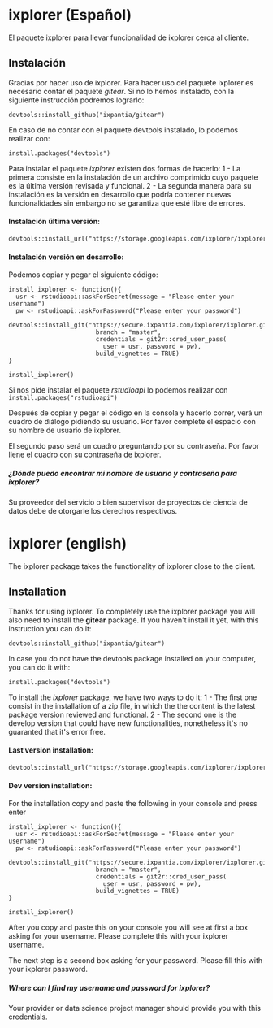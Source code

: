 # ixplorer (Español)

El paquete ixplorer para llevar funcionalidad de ixplorer cerca al cliente. 

## Instalación

Gracias por hacer uso de ixplorer. Para hacer uso del paquete ixplorer es 
necesario contar el paquete *gitear*. Si no lo hemos instalado, con la siguiente
instrucción podremos lograrlo:

```
devtools::install_github("ixpantia/gitear")
```

En caso de no contar con el paquete devtools instalado, lo podemos realizar con:

```
install.packages("devtools")
```

Para instalar el paquete *ixplorer* existen dos formas de hacerlo: 
  1 - La primera consiste en la instalación de un archivo comprimido cuyo
  paquete es la última versión revisada y funcional.
  2 - La segunda manera para su instalación es la versión en desarrollo que 
  podría contener nuevas funcionalidades sin embargo no se garantiza que esté
  libre de errores.


#### Instalación última versión:

```
devtools::install_url("https://storage.googleapis.com/ixplorer/ixplorer_0.0.2.tar.gz")
```
#### Instalación versión en desarrollo:

Podemos copiar y pegar el siguiente código:
```
install_ixplorer <- function(){
  usr <- rstudioapi::askForSecret(message = "Please enter your username")
  pw <- rstudioapi::askForPassword("Please enter your password")
  devtools::install_git("https://secure.ixpantia.com/ixplorer/ixplorer.git", 
                        branch = "master", 
                        credentials = git2r::cred_user_pass(
                          user = usr, password = pw),
                        build_vignettes = TRUE)
}

install_ixplorer()
```
Si nos pide instalar el paquete *rstudioapi* lo podemos realizar con
`install.packages("rstudioapi")`

Después de copiar y pegar el código en la consola y hacerlo correr, verá un 
cuadro de diálogo pidiendo su usuario. Por favor complete el espacio con su 
nombre de usuario de ixplorer.

El segundo paso será un cuadro preguntando por su contraseña. Por favor llene
el cuadro con su contraseña de ixplorer.

##### ¿Dónde puedo encontrar mi nombre de usuario y contraseña para ixplorer?

Su proveedor del servicio o bien supervisor de proyectos de ciencia de datos
debe de otorgarle los derechos respectivos.

# ixplorer (english)

The ixplorer package takes the functionality of ixplorer close to the client.

## Installation 

Thanks for using ixplorer. To completely use the ixplorer package you will also
need to install the **gitear** package. If you haven't install it yet, with this
instruction you can do it:

```
devtools::install_github("ixpantia/gitear")
```
In case you do not have the devtools package installed on your computer, you
can do it with:

```
install.packages("devtools")
```

To install the *ixplorer* package, we have two ways to do it:
  1 - The first one consist in the installation of a zip file, in which the 
  the content is the latest package version reviewed and functional.
  2 - The second one is the develop version that could have new functionalities,
  nonetheless it's no guaranted that it's error free.

#### Last version installation:

```
devtools::install_url("https://storage.googleapis.com/ixplorer/ixplorer_0.0.2.tar.gz")
```
#### Dev version installation:

For the installation copy and paste the following in your console and press enter

```
install_ixplorer <- function(){
  usr <- rstudioapi::askForSecret(message = "Please enter your username")
  pw <- rstudioapi::askForPassword("Please enter your password")
  devtools::install_git("https://secure.ixpantia.com/ixplorer/ixplorer.git", 
                        branch = "master", 
                        credentials = git2r::cred_user_pass(
                          user = usr, password = pw),
                        build_vignettes = TRUE)
}

install_ixplorer()
```

After you copy and paste this on your console you will see at first a box asking
for your username. Please complete this with your ixplorer username. 

The next step is a second box asking for your password. Please fill this with
your ixplorer password.

##### Where can I find my username and password for ixplorer?
Your provider or data science project manager should provide you with this
credentials. 
